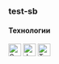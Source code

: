 ### test-sb

#### Технологии

<div>
  <img height='25px' src="https://img.shields.io/badge/Svelte-20232A??style=plastic&logo=svelte&logoColor=#FF3E00" alt="Svelte.">
  <img height='25px' src="https://img.shields.io/badge/JavaScript-20232A??style=plastic&logo=javascript&logoColor=F7DF1E" alt="JavaScript.">
  <img height='25px' src="https://img.shields.io/badge/TypeScript-20232A??style=plastic&logo=typescript&logoColor=3178C6" alt="TypeScript.">
</div>
